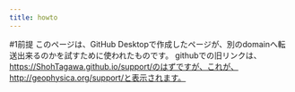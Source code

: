 ```yaml
---
title: howto
---
```


#1前提
このページは、GitHub Desktopで作成したページが、別のdomainへ転送出来るのかを試すために使われたものです。 
githubでの旧リンクは、https://ShohTagawa.github.io/support/のはずですが、これが、http://geophysica.org/support/と表示されます。